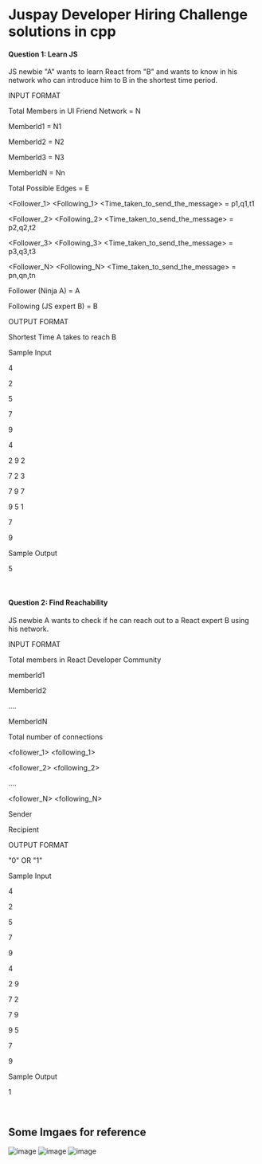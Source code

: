 <h1>Juspay Developer Hiring Challenge solutions in cpp</h1>

<h4>Question 1: Learn JS</h4>

JS newbie "A" wants to learn React from "B" and wants to know in his
network who can introduce him to B in the shortest time period.

INPUT FORMAT

Total Members in UI Friend Network = N

Memberld1 = N1

Memberld2 = N2

Memberld3 = N3

MemberldN = Nn

Total Possible Edges = E

<Follower_1> <Following_1> <Time_taken_to_send_the_message> = p1,q1,t1

<Follower_2> <Following_2> <Time_taken_to_send_the_message> = p2,q2,t2

<Follower_3> <Following_3> <Time_taken_to_send_the_message> = p3,q3,t3

<Follower_N> <Following_N> <Time_taken_to_send_the_message> = pn,qn,tn

Follower (Ninja A) = A

Following (JS expert B) = B

OUTPUT FORMAT

Shortest Time A takes to reach B

Sample Input

4

2

5

7

9

4

2 9 2

7 2 3

7 9 7

9 5 1

7

9

Sample Output

5

</br>

<h4>Question 2: Find Reachability</h4>

JS newbie A wants to check if he can reach out to a React expert B using his network.

INPUT FORMAT

Total members in React Developer Community

memberId1

MemberId2

....

MemberIdN

Total number of connections 

<follower_1> <following_1>

<follower_2> <following_2>

....

<follower_N> <following_N> 

Sender

Recipient

OUTPUT FORMAT

"0" OR "1"

Sample Input

4 

2 

5 

7

9

4

2 9

7 2

7 9

9 5

7

9

Sample Output

1

</br>

<h2>Some Imgaes for reference</h2>


![image](https://github.com/anshuKumar99/Juspay_Developer_Hiring_Challenge/assets/148548385/226a1182-9e40-423f-b7da-45c27f418021)
![image](https://github.com/anshuKumar99/Juspay_Developer_Hiring_Challenge/assets/148548385/979b28a2-cf53-48cc-ba5e-0eb47c7dc237)
![image](https://github.com/anshuKumar99/Juspay_Developer_Hiring_Challenge/assets/148548385/0d83478c-3834-48e2-bc40-9006f85a0839)


